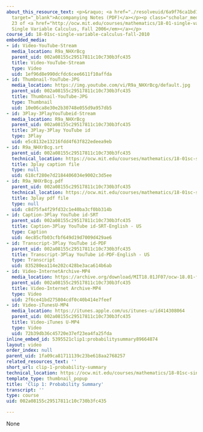 ```yaml
---
about_this_resource_text: <p>&raquo; <a href="./resolveuid/6a9f76ca1bd1827a26b6a6918f1e0128"
  target="_blank">Accompanying Notes (PDF)</a></p><p class="scholar_medsm">From Lecture
  23 of <a href="http://ocw.mit.edu/courses/mathematics/18-01-single-variable-calculus-fall-2006/video-lectures/"><em>18.01
  Single Variable Calculus, Fall 2006</em></a></p>
course_id: 18-01sc-single-variable-calculus-fall-2010
embedded_media:
- id: Video-YouTube-Stream
  media_location: R9a_NHXrBcg
  parent_uid: 002a08155c29517811c10c730b3fc435
  title: Video-YouTube-Stream
  type: Video
  uid: 1ef96d8e990dcfdc6cee6611f10affda
- id: Thumbnail-YouTube-JPG
  media_location: https://img.youtube.com/vi/R9a_NHXrBcg/default.jpg
  parent_uid: 002a08155c29517811c10c730b3fc435
  title: Thumbnail-YouTube-JPG
  type: Thumbnail
  uid: 10e06ca8e30e2b30748e055d9a957db5
- id: 3Play-3PlayYouTubeid-Stream
  media_location: R9a_NHXrBcg
  parent_uid: 002a08155c29517811c10c730b3fc435
  title: 3Play-3Play YouTube id
  type: 3Play
  uid: e5c8132e13216fdd4f63f822edeea9eb
- id: R9a_NHXrBcg.srt
  parent_uid: 002a08155c29517811c10c730b3fc435
  technical_location: https://ocw.mit.edu/courses/mathematics/18-01sc-single-variable-calculus-fall-2010/unit-3-the-definite-integral-and-its-applications/part-c-average-value-probability-and-numerical-integration/session-62-integrals-and-probability/clip-1-probability-summary/R9a_NHXrBcg.srt
  title: 3play caption file
  type: null
  uid: 618cf280e7d2184406034e9002c3d5ee
- id: R9a_NHXrBcg.pdf
  parent_uid: 002a08155c29517811c10c730b3fc435
  technical_location: https://ocw.mit.edu/courses/mathematics/18-01sc-single-variable-calculus-fall-2010/unit-3-the-definite-integral-and-its-applications/part-c-average-value-probability-and-numerical-integration/session-62-integrals-and-probability/clip-1-probability-summary/R9a_NHXrBcg.pdf
  title: 3play pdf file
  type: null
  uid: c8d75fa4f29fd32c1e40ba3cf0bb314b
- id: Caption-3Play YouTube id-SRT
  parent_uid: 002a08155c29517811c10c730b3fc435
  title: Caption-3Play YouTube id-SRT-English - US
  type: Caption
  uid: 4ec85cfb03cfbf649d19d7009d429ae6
- id: Transcript-3Play YouTube id-PDF
  parent_uid: 002a08155c29517811c10c730b3fc435
  title: Transcript-3Play YouTube id-PDF-English - US
  type: Transcript
  uid: 835280ea114e202c428be3aca614b6ab
- id: Video-InternetArchive-MP4
  media_location: https://archive.org/download/MIT18.01JF07/ocw-18.01-f07-lec23_300k.mp4
  parent_uid: 002a08155c29517811c10c730b3fc435
  title: Video-Internet Archive-MP4
  type: Video
  uid: 2f6ce41bd275804cdf0c40b414e7feef
- id: Video-iTunesU-MP4
  media_location: https://itunes.apple.com/us/itunes-u/id414308064
  parent_uid: 002a08155c29517811c10c730b3fc435
  title: Video-iTunes U-MP4
  type: Video
  uid: 72b39db36c45720e37ef23ea4fa25fda
inline_embed_id: 5395521clip1:probabilitysummary89664874
layout: video
order_index: null
parent_uid: 1fa09ca81711139c23be618aa2768257
related_resources_text: ''
short_url: clip-1-probability-summary
technical_location: https://ocw.mit.edu/courses/mathematics/18-01sc-single-variable-calculus-fall-2010/unit-3-the-definite-integral-and-its-applications/part-c-average-value-probability-and-numerical-integration/session-62-integrals-and-probability/clip-1-probability-summary
template_type: thumbnail_popup
title: 'Clip 1: Probability Summary'
transcript: ''
type: course
uid: 002a08155c29517811c10c730b3fc435

---
```

None
